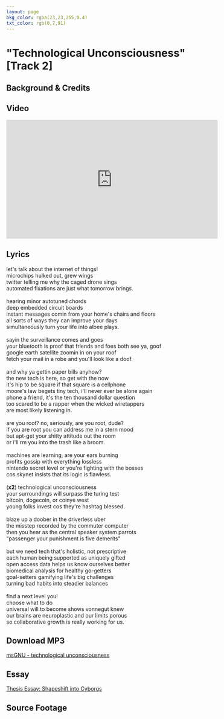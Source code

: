 ```yaml
---
layout: page
bkg_color: rgba(23,23,255,0.4)
txt_color: rgb(0,7,91)
---
```


# "Technological Unconsciousness" [Track 2]

## Background & Credits

## Video

<div class="embed-responsive embed-responsive-16by9">
  <iframe width="560" height="315" src="https://www.youtube.com/embed/wIhyuJMQj-M" frameborder="0" allowfullscreen></iframe>
</div>

## Lyrics

let's talk about the internet of things!<br>
microchips hulked out, grew wings<br>
twitter telling me why the caged drone sings<br>
automated fixations are just what tomorrow brings.<br>
<br>
hearing minor autotuned chords<br>
deep embedded circuit boards<br>
instant messages comin from your home's chairs and floors<br>
all sorts of ways they can improve your days<br>
simultaneously turn your life into albee plays.<br>
<br>
sayin the surveillance comes and goes<br>
your bluetooth is proof that friends and foes both see ya, goof<br>
google earth satellite zoomin in on your roof<br>
fetch your mail in a robe and you'll look like a doof.<br>
<br>
and why ya gettin paper bills anyhow?<br>
the new tech is here, so get with the now<br>
it's hip to be square if that square is a cellphone<br>
moore's law begets tiny tech, i'll never ever be alone again<br>
phone a friend, it's the ten thousand dollar question<br>
too scared to be a rapper when the wicked wiretappers<br>
are most likely listening in.<br>
<br>
are you root? no, seriously, are you root, dude?<br>
if you are root you can address me in a stern mood<br>
but apt-get your shitty attitude out the room<br>
or i'll rm you into the trash like a broom.<br>
<br>
machines are learning, are your ears burning<br>
profits gossip with everything lossless<br>
nintendo secret level or you're fighting with the bosses<br>
cos skynet insists that its logic is flawless.<br>
<br>
(**x2**) technological unconsciousness<br>
your surroundings will surpass the turing test<br>
bitcoin, dogecoin, or coinye west<br>
young folks invest cos they're hashtag blessed.<br>
<br>
blaze up a doober in the driverless uber<br>
the misstep recorded by the commuter computer<br>
then you hear as the central speaker system parrots<br>
"passenger your punishment is five demerits"<br>
<br>
but we need tech that's holistic, not prescriptive<br>
each human being supported as uniquely gifted<br>
open access data helps us know ourselves better<br>
biomedical analysis for healthy go-getters<br>
goal-setters gamifying life's big challenges<br>
turning bad habits into steadier balances<br>
<br>
find a next level you!<br>
choose what to do<br>
universal will to become shows vonnegut knew<br>
our brains are neuroplastic and our limits porous<br>
so collaborative growth is really working for us.

## Download MP3

[msGNU - technological unconsciousness](/mp3s/Iot.mp3)

## Essay

[Thesis Essay: Shapeshift into Cyborgs](/pdfs/chelsea_palmer_SIC_essay2.pdf)

## Source Footage
